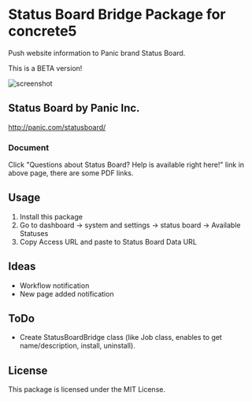 # Status Board Bridge Package for concrete5

Push website information to Panic brand Status Board.

This is a BETA version!

![screenshot](https://raw.github.com/hissy/status_board_bridge_package/master/packages/status_board_bridge/screenshot.png)


## Status Board by Panic Inc.
http://panic.com/statusboard/

### Document

Click "Questions about Status Board? Help is available right here!" link in above page, there are some PDF links.


## Usage

1.	Install this package
2.	Go to dashboard -> system and settings -> status board -> Available Statuses
3.	Copy Access URL and paste to Status Board Data URL


## Ideas

* Workflow notification
* New page added notification


## ToDo

* Create StatusBoardBridge class (like Job class, enables to get name/description, install, uninstall).


## License

This package is licensed under the MIT License.